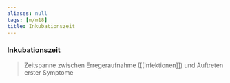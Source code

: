 ```yaml
---
aliases: null
tags: [m/m18]
title: Inkubationszeit
---
```

### Inkubationszeit
> Zeitspanne zwischen Erregeraufnahme ([[Infektionen]]) und Auftreten erster Symptome